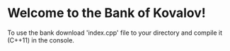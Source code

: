 # Welcome to the Bank of Kovalov!

To use the bank download 'index.cpp' file to your directory and compile it (C++11) in the console.


